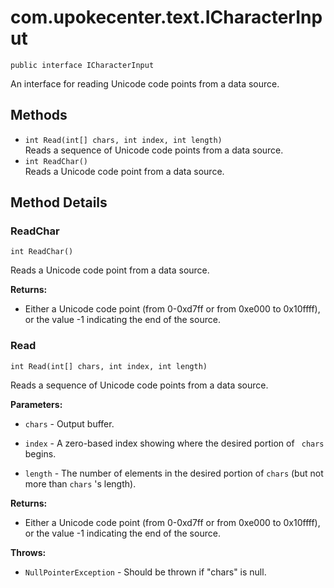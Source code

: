 # com.upokecenter.text.ICharacterInput

    public interface ICharacterInput

An interface for reading Unicode code points from a data source.

## Methods

* `int Read​(int[] chars,
    int index,
    int length)`<br>
 Reads a sequence of Unicode code points from a data source.
* `int ReadChar()`<br>
 Reads a Unicode code point from a data source.

## Method Details

### ReadChar
    int ReadChar()
Reads a Unicode code point from a data source.

**Returns:**

* Either a Unicode code point (from 0-0xd7ff or from 0xe000 to
 0x10ffff), or the value -1 indicating the end of the source.

### Read
    int Read​(int[] chars, int index, int length)
Reads a sequence of Unicode code points from a data source.

**Parameters:**

* <code>chars</code> - Output buffer.

* <code>index</code> - A zero-based index showing where the desired portion of <code>
 chars</code> begins.

* <code>length</code> - The number of elements in the desired portion of <code>chars</code>
 (but not more than <code>chars</code> 's length).

**Returns:**

* Either a Unicode code point (from 0-0xd7ff or from 0xe000 to
 0x10ffff), or the value -1 indicating the end of the source.

**Throws:**

* <code>NullPointerException</code> - Should be thrown if "chars" is null.
